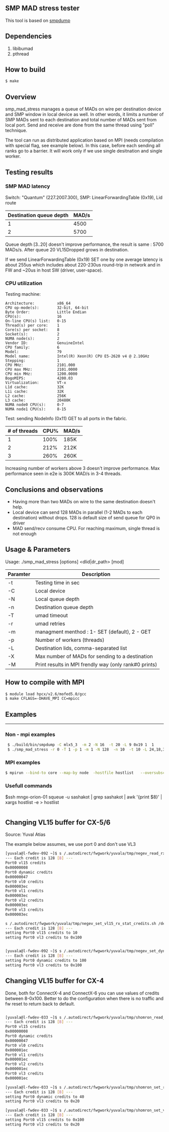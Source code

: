 SMP MAD stress tester
---------------------

This tool is based on [smpdump](https://github.com/linux-rdma/rdma-core/blob/master/infiniband-diags/smpdump.c)

## Dependencies

1. libibumad
2. pthread

## How to build

``` bash
$ make
```

## Overview

smp_mad_stress manages a queue of MADs on wire per destination device and SMP window in local device as well. In other words, it limits a number of SMP MADs sent to each destination and total number of MADs sent from local port.
Send and receive are done from the same thread using "poll" technique.

The tool can run as distributed application based on MPI (needs compilation with special flag, see example below). In this case, before each  sending all ranks go to a barrier. It will work only if we use single desitnation and single worker.

## Testing results

### SMP MAD latency

Switch: "Quantum" (227.2007.300), SMP: LinearForwardingTable (0x19), Lid route

| Destination queue depth | MAD/s |
|-------------------------|-------|
| 1                       | 4500  |
| 2                       | 5700  |

Queue depth [3..20] doesn't improve performance, the result is same : 5700 MADs/s. After queue 20 VL15Dropped grows in destination.

If we send LinearForwardingTable (0x19) SET one by one average latency is about 255us which includes about 220-230us round-trip in network and in FW and ~20us in host SW (driver, user-space).

### CPU utilization

Testing machine:
```
Architecture:          x86_64
CPU op-mode(s):        32-bit, 64-bit
Byte Order:            Little Endian
CPU(s):                16
On-line CPU(s) list:   0-15
Thread(s) per core:    1
Core(s) per socket:    8
Socket(s):             2
NUMA node(s):          2
Vendor ID:             GenuineIntel
CPU family:            6
Model:                 79
Model name:            Intel(R) Xeon(R) CPU E5-2620 v4 @ 2.10GHz
Stepping:              1
CPU MHz:               2101.000
CPU max MHz:           2101.0000
CPU min MHz:           1200.0000
BogoMIPS:              4200.03
Virtualization:        VT-x
L1d cache:             32K
L1i cache:             32K
L2 cache:              256K
L3 cache:              20480K
NUMA node0 CPU(s):     0-7
NUMA node1 CPU(s):     8-15
```

Test: sending NodeInfo (0x11) GET to all ports in the fabric.

| # of threads | CPU%     | MAD/s |
|--------------|----------|-------|
| 1            | 100%     | 185K  |
| 2            | 212%     | 212K  |
| 3            | 260%     | 260K  |

Increasing number of workers above 3 doesn't improve performance. Max performance seen in e2e is 300K MAD/s in 3-4 threads.

## Conclusions and observations

* Having more than two MADs on wire to the same destination doesn't help.
* Local device can send 128 MADs in parallel (1-2 MADs to each destination) without drops. 128 is default size of send queue for QP0 in driver
* MAD send/recv consume CPU. For reaching maximum, single thread is not enough


## Usage & Parameters

Usage: ./smp_mad_stress [options] <dlid|dr_path> <attr> [mod]

| Paramter     | Description                                          |
|--------------|------------------------------------------------------|
| -t           | Testing time in sec                                  |
| -C           | Local device                                         |
| -N           | Local queue depth                                    |
| -n           | Destination queue depth                              |
| -T           | umad timeout                                         |
| -r           | umad retries                                         |
| -m           | managment menthod : 1- SET (default), 2 - GET        |
| -p           | Number of workers (threads)                          |
| -L           | Destination lids, comma-separated list               |
| -X           | Max number of MADs for sending to a destination      |
| -M           | Print results in MPI frendly way (only rank#0 prints)|

## How to compile with MPI

``` bash
$ module load hpcx/v2.6/mofed5.0/gcc
$ make CFLAGS=-DHAVE_MPI CC=mpicc
```

## Examples
------

### Non - mpi examples

``` bash
 $ ./build/bin/smpdump -C mlx5_3  -m 2 -N 16  -t 20 -L 9 0x19 1  1
 $ ./smp_mad_stress -r 0 -T 1 -p 1 -m 1 -N 128  -n 10  -t 10 -L 24,18,30,23,34,53,57,58,59,3,56,8,7 0xff23 1
 ```

### MPI examples

``` bash
$ mpirun --bind-to core --map-by node  -hostfile hostlist   --oversubscribe -np 20  -mca btl self,vader,tcp -x LD_LIBRARY_PATH -mca pml ob1  -mca coll ^hcoll /hpc/scrap/users/sashakot/smp_mad_stress/smp_mad_stress  -C mlx5_2  -p 1 -m 129 -N 2048  -n 2048  -T 200 -r 1 -t 1 -M  -X 1 -L 117 0xff23 0

```

### Usefull commands
$ssh mngx-orion-01 squeue -u sashakot | grep sashakot | awk '{print $8}' | xargs hostlist -e > hostlist
``` bash

```

## Changing VL15 buffer for CX-5/6

Source: Yuval Atias

The example below assumes, we use port 0 and don't use VL3

``` bash
[yuvala@l-fwdev-092 ~]$ s /.autodirect/fwgwork/yuvala/tmp/negev_read_rx_credits.sh /dev/mst/mt4123_pciconf0
--- Each credit is 128 [B] ---
Port0 vl15 credits
0x00000008
Port0 dynamic credits
0x00000047
Port0 vl0 credits
0x000003ec
Port0 vl1 credits
0x000003ec
Port0 vl2 credits
0x000003ec
Port0 vl3 credits
0x000003ec

s /.autodirect/fwgwork/yuvala/tmp/negev_set_vl15_rx_stat_credits.sh /dev/mst/mt4123_pciconf0 10
--- Each credit is 128 [B] ---
setting Port0 vl15 credits to 10
setting Port0 vl3 credits to 0x100


[yuvala@l-fwdev-092 ~]$ s /.autodirect/fwgwork/yuvala/tmp/negev_set_dyn_rx_stat_credits.sh /dev/mst/mt4123_pciconf0 100
--- Each credit is 128 [B] ---
setting Port0 dynamic credits to 100
setting Port0 vl3 credits to 0x100

```

## Changing VL15 buffer for CX-4

Done, both for ConnectX-4 and ConnectX-6 you can use values of credits between 8-0x100.
Better to do the configuration when there is no traffic and fw reset to return back to default.

``` bash

[yuvala@l-fwdev-033 ~]$ s /.autodirect/fwgwork/yuvala/tmp/shomron_read_rx_credits.sh /dev/mst/mt4115_pciconf0
--- Each credit is 128 [B] ---
Port0 vl15 credits
0x00000008
Port0 dynamic credits
0x00000047
Port0 vl0 credits
0x000001ec
Port0 vl1 credits
0x000001ec
Port0 vl2 credits
0x000001ec
Port0 vl3 credits
0x000001ec

[yuvala@l-fwdev-033 ~]$ s /.autodirect/fwgwork/yuvala/tmp/shomron_set_rx_dyn_credits.sh /dev/mst/mt4115_pciconf0 40
--- Each credit is 128 [B] ---
setting Port0 dynamic credits to 40
setting Port0 vl3 credits to 0x20

[yuvala@l-fwdev-033 ~]$ s /.autodirect/fwgwork/yuvala/tmp/shomron_set_vl15_rx_stat_credits.sh /dev/mst/mt4115_pciconf0 0x100
--- Each credit is 128 [B] ---
setting Port0 vl15 credits to 0x100
setting Port0 vl3 credits to 0x20

```
